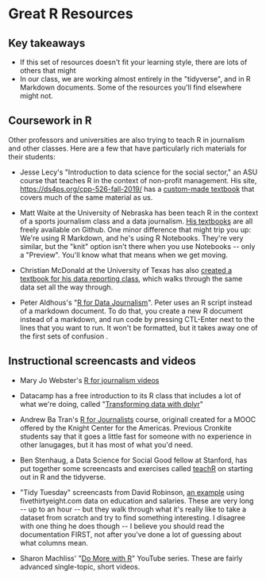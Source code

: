 <!-- Add link to the drag queen coding class. See if there are other good first-day programming aides I should add.-->
# Great R Resources

## Key takeaways

* If this set of resources doesn't fit your learning style, there are lots of others that might
* In our class, we are working almost entirely in the "tidyverse", and in R Markdown documents. Some of the resources you'll find elsewhere might not.

## Coursework in R 

Other professors and universities are also trying to teach R in journalism and other classes. Here are a few that have particularly rich materials for their students: 

* Jesse Lecy's "Introduction to data science for the social sector,"  an ASU course that teaches R in the context of non-profit management. His site, <https://ds4ps.org/cpp-526-fall-2019/> has a [custom-made textbook](https://ds4ps.org/cpp-526-fall-2019/textbook/) that covers much of the same material as us. 

* Matt Waite at the University of Nebraska has been teach R in the context of a sports journalism class and a data journalism. [His textbooks](http://mattwaite.github.io) are all freely available on Github. One minor difference that might trip you up: We're using R Markdown, and he's using R Notebooks. They're very similar, but the "knit" option isn't there when you use Notebooks -- only a "Preview". You'll know what that means when we get moving.

* Christian McDonald at the University of Texas has also [created a textbook for his data reporting class](https://utdata.github.io/rwd-r-reporting-with-data/), which walks through the same data set all the way through. 

* Peter Aldhous's "[R for Data Journalism](https://paldhous.github.io/wcsj/2017/)". Peter uses an R script instead of a markdown document. To do that, you create a new R document instead of a markdown, and run code by pressing CTL-Enter next to the lines that you want to run. It won't be formatted, but it takes away one of the first sets of confusion . 



## Instructional screencasts and videos

* Mary Jo Webster's [R for journalism videos](https://sites.google.com/view/mj-basic-data-academy/r-basics/r-how-to-videos?authuser=0)


* Datacamp has a free introduction to its R class that includes a lot of what we're doing, called "[Transforming data with dplyr](https://www.datacamp.com/courses/data-manipulation-with-dplyr-in-r)"

* Andrew Ba Tran's [R for Journalists](http://learn.r-journalism.com/en/) course, originall created for a MOOC offered by the  Knight Center for the Americas. Previous Cronkite students say that it goes a little fast for someone with no experience in other lanugages, but it has most of what you'd need.

* Ben Stenhaug, a Data Science for Social Good fellow at Stanford, has put together some screencasts and exercises called [teachR](https://teachingr.com/) on starting out in R and the tidyverse.

* "Tidy Tuesday" screencasts from David Robinson, [an example]((https://www.youtube.com/channel/UCeiiqmVK07qhY-wvg3IZiZQ)) using fivethirtyeight.com data on education and salaries. These are very long -- up to an hour -- but they walk through what it's really like to take a dataset from scratch and try to find something interesting. I disagree with one thing he does though -- I believe you should read the documentation FIRST, not after you've done a lot of guessing about what columns mean.

* Sharon Machliss' "[Do More with R](https://www.youtube.com/playlist?list=PL7D2RMSmRO9JOvPC1gbA8Mc3azvSfm8Vv)" YouTube series. These are fairly advanced single-topic, short videos.


